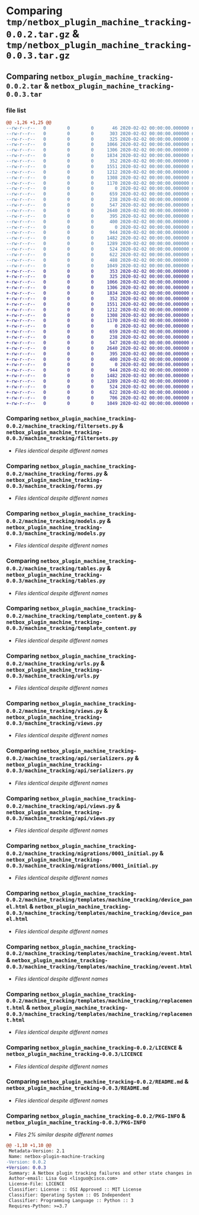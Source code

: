 # Comparing `tmp/netbox_plugin_machine_tracking-0.0.2.tar.gz` & `tmp/netbox_plugin_machine_tracking-0.0.3.tar.gz`

## Comparing `netbox_plugin_machine_tracking-0.0.2.tar` & `netbox_plugin_machine_tracking-0.0.3.tar`

### file list

```diff
@@ -1,26 +1,25 @@
--rw-r--r--   0        0        0       46 2020-02-02 00:00:00.000000 netbox_plugin_machine_tracking-0.0.2/MANIFEST.in
--rw-r--r--   0        0        0      303 2020-02-02 00:00:00.000000 netbox_plugin_machine_tracking-0.0.2/setup.py
--rw-r--r--   0        0        0      325 2020-02-02 00:00:00.000000 netbox_plugin_machine_tracking-0.0.2/machine_tracking/__init__.py
--rw-r--r--   0        0        0     1066 2020-02-02 00:00:00.000000 netbox_plugin_machine_tracking-0.0.2/machine_tracking/filtersets.py
--rw-r--r--   0        0        0     1306 2020-02-02 00:00:00.000000 netbox_plugin_machine_tracking-0.0.2/machine_tracking/forms.py
--rw-r--r--   0        0        0     1834 2020-02-02 00:00:00.000000 netbox_plugin_machine_tracking-0.0.2/machine_tracking/models.py
--rw-r--r--   0        0        0      352 2020-02-02 00:00:00.000000 netbox_plugin_machine_tracking-0.0.2/machine_tracking/navigation.py
--rw-r--r--   0        0        0     1551 2020-02-02 00:00:00.000000 netbox_plugin_machine_tracking-0.0.2/machine_tracking/tables.py
--rw-r--r--   0        0        0     1212 2020-02-02 00:00:00.000000 netbox_plugin_machine_tracking-0.0.2/machine_tracking/template_content.py
--rw-r--r--   0        0        0     1308 2020-02-02 00:00:00.000000 netbox_plugin_machine_tracking-0.0.2/machine_tracking/urls.py
--rw-r--r--   0        0        0     1170 2020-02-02 00:00:00.000000 netbox_plugin_machine_tracking-0.0.2/machine_tracking/views.py
--rw-r--r--   0        0        0        0 2020-02-02 00:00:00.000000 netbox_plugin_machine_tracking-0.0.2/machine_tracking/api/__init__.py
--rw-r--r--   0        0        0      659 2020-02-02 00:00:00.000000 netbox_plugin_machine_tracking-0.0.2/machine_tracking/api/serializers.py
--rw-r--r--   0        0        0      238 2020-02-02 00:00:00.000000 netbox_plugin_machine_tracking-0.0.2/machine_tracking/api/urls.py
--rw-r--r--   0        0        0      547 2020-02-02 00:00:00.000000 netbox_plugin_machine_tracking-0.0.2/machine_tracking/api/views.py
--rw-r--r--   0        0        0     2640 2020-02-02 00:00:00.000000 netbox_plugin_machine_tracking-0.0.2/machine_tracking/migrations/0001_initial.py
--rw-r--r--   0        0        0      395 2020-02-02 00:00:00.000000 netbox_plugin_machine_tracking-0.0.2/machine_tracking/migrations/0002_event_part_type.py
--rw-r--r--   0        0        0      400 2020-02-02 00:00:00.000000 netbox_plugin_machine_tracking-0.0.2/machine_tracking/migrations/0003_alter_replacement_part_type.py
--rw-r--r--   0        0        0        0 2020-02-02 00:00:00.000000 netbox_plugin_machine_tracking-0.0.2/machine_tracking/migrations/__init__.py
--rw-r--r--   0        0        0      944 2020-02-02 00:00:00.000000 netbox_plugin_machine_tracking-0.0.2/machine_tracking/templates/machine_tracking/device_panel.html
--rw-r--r--   0        0        0     1482 2020-02-02 00:00:00.000000 netbox_plugin_machine_tracking-0.0.2/machine_tracking/templates/machine_tracking/event.html
--rw-r--r--   0        0        0     1289 2020-02-02 00:00:00.000000 netbox_plugin_machine_tracking-0.0.2/machine_tracking/templates/machine_tracking/replacement.html
--rw-r--r--   0        0        0      524 2020-02-02 00:00:00.000000 netbox_plugin_machine_tracking-0.0.2/LICENCE
--rw-r--r--   0        0        0      622 2020-02-02 00:00:00.000000 netbox_plugin_machine_tracking-0.0.2/README.md
--rw-r--r--   0        0        0      488 2020-02-02 00:00:00.000000 netbox_plugin_machine_tracking-0.0.2/pyproject.toml
--rw-r--r--   0        0        0     1049 2020-02-02 00:00:00.000000 netbox_plugin_machine_tracking-0.0.2/PKG-INFO
+-rw-r--r--   0        0        0      353 2020-02-02 00:00:00.000000 netbox_plugin_machine_tracking-0.0.3/setup.py
+-rw-r--r--   0        0        0      325 2020-02-02 00:00:00.000000 netbox_plugin_machine_tracking-0.0.3/machine_tracking/__init__.py
+-rw-r--r--   0        0        0     1066 2020-02-02 00:00:00.000000 netbox_plugin_machine_tracking-0.0.3/machine_tracking/filtersets.py
+-rw-r--r--   0        0        0     1306 2020-02-02 00:00:00.000000 netbox_plugin_machine_tracking-0.0.3/machine_tracking/forms.py
+-rw-r--r--   0        0        0     1834 2020-02-02 00:00:00.000000 netbox_plugin_machine_tracking-0.0.3/machine_tracking/models.py
+-rw-r--r--   0        0        0      352 2020-02-02 00:00:00.000000 netbox_plugin_machine_tracking-0.0.3/machine_tracking/navigation.py
+-rw-r--r--   0        0        0     1551 2020-02-02 00:00:00.000000 netbox_plugin_machine_tracking-0.0.3/machine_tracking/tables.py
+-rw-r--r--   0        0        0     1212 2020-02-02 00:00:00.000000 netbox_plugin_machine_tracking-0.0.3/machine_tracking/template_content.py
+-rw-r--r--   0        0        0     1308 2020-02-02 00:00:00.000000 netbox_plugin_machine_tracking-0.0.3/machine_tracking/urls.py
+-rw-r--r--   0        0        0     1170 2020-02-02 00:00:00.000000 netbox_plugin_machine_tracking-0.0.3/machine_tracking/views.py
+-rw-r--r--   0        0        0        0 2020-02-02 00:00:00.000000 netbox_plugin_machine_tracking-0.0.3/machine_tracking/api/__init__.py
+-rw-r--r--   0        0        0      659 2020-02-02 00:00:00.000000 netbox_plugin_machine_tracking-0.0.3/machine_tracking/api/serializers.py
+-rw-r--r--   0        0        0      238 2020-02-02 00:00:00.000000 netbox_plugin_machine_tracking-0.0.3/machine_tracking/api/urls.py
+-rw-r--r--   0        0        0      547 2020-02-02 00:00:00.000000 netbox_plugin_machine_tracking-0.0.3/machine_tracking/api/views.py
+-rw-r--r--   0        0        0     2640 2020-02-02 00:00:00.000000 netbox_plugin_machine_tracking-0.0.3/machine_tracking/migrations/0001_initial.py
+-rw-r--r--   0        0        0      395 2020-02-02 00:00:00.000000 netbox_plugin_machine_tracking-0.0.3/machine_tracking/migrations/0002_event_part_type.py
+-rw-r--r--   0        0        0      400 2020-02-02 00:00:00.000000 netbox_plugin_machine_tracking-0.0.3/machine_tracking/migrations/0003_alter_replacement_part_type.py
+-rw-r--r--   0        0        0        0 2020-02-02 00:00:00.000000 netbox_plugin_machine_tracking-0.0.3/machine_tracking/migrations/__init__.py
+-rw-r--r--   0        0        0      944 2020-02-02 00:00:00.000000 netbox_plugin_machine_tracking-0.0.3/machine_tracking/templates/machine_tracking/device_panel.html
+-rw-r--r--   0        0        0     1482 2020-02-02 00:00:00.000000 netbox_plugin_machine_tracking-0.0.3/machine_tracking/templates/machine_tracking/event.html
+-rw-r--r--   0        0        0     1289 2020-02-02 00:00:00.000000 netbox_plugin_machine_tracking-0.0.3/machine_tracking/templates/machine_tracking/replacement.html
+-rw-r--r--   0        0        0      524 2020-02-02 00:00:00.000000 netbox_plugin_machine_tracking-0.0.3/LICENCE
+-rw-r--r--   0        0        0      622 2020-02-02 00:00:00.000000 netbox_plugin_machine_tracking-0.0.3/README.md
+-rw-r--r--   0        0        0      706 2020-02-02 00:00:00.000000 netbox_plugin_machine_tracking-0.0.3/pyproject.toml
+-rw-r--r--   0        0        0     1049 2020-02-02 00:00:00.000000 netbox_plugin_machine_tracking-0.0.3/PKG-INFO
```

### Comparing `netbox_plugin_machine_tracking-0.0.2/machine_tracking/filtersets.py` & `netbox_plugin_machine_tracking-0.0.3/machine_tracking/filtersets.py`

 * *Files identical despite different names*

### Comparing `netbox_plugin_machine_tracking-0.0.2/machine_tracking/forms.py` & `netbox_plugin_machine_tracking-0.0.3/machine_tracking/forms.py`

 * *Files identical despite different names*

### Comparing `netbox_plugin_machine_tracking-0.0.2/machine_tracking/models.py` & `netbox_plugin_machine_tracking-0.0.3/machine_tracking/models.py`

 * *Files identical despite different names*

### Comparing `netbox_plugin_machine_tracking-0.0.2/machine_tracking/tables.py` & `netbox_plugin_machine_tracking-0.0.3/machine_tracking/tables.py`

 * *Files identical despite different names*

### Comparing `netbox_plugin_machine_tracking-0.0.2/machine_tracking/template_content.py` & `netbox_plugin_machine_tracking-0.0.3/machine_tracking/template_content.py`

 * *Files identical despite different names*

### Comparing `netbox_plugin_machine_tracking-0.0.2/machine_tracking/urls.py` & `netbox_plugin_machine_tracking-0.0.3/machine_tracking/urls.py`

 * *Files identical despite different names*

### Comparing `netbox_plugin_machine_tracking-0.0.2/machine_tracking/views.py` & `netbox_plugin_machine_tracking-0.0.3/machine_tracking/views.py`

 * *Files identical despite different names*

### Comparing `netbox_plugin_machine_tracking-0.0.2/machine_tracking/api/serializers.py` & `netbox_plugin_machine_tracking-0.0.3/machine_tracking/api/serializers.py`

 * *Files identical despite different names*

### Comparing `netbox_plugin_machine_tracking-0.0.2/machine_tracking/api/views.py` & `netbox_plugin_machine_tracking-0.0.3/machine_tracking/api/views.py`

 * *Files identical despite different names*

### Comparing `netbox_plugin_machine_tracking-0.0.2/machine_tracking/migrations/0001_initial.py` & `netbox_plugin_machine_tracking-0.0.3/machine_tracking/migrations/0001_initial.py`

 * *Files identical despite different names*

### Comparing `netbox_plugin_machine_tracking-0.0.2/machine_tracking/templates/machine_tracking/device_panel.html` & `netbox_plugin_machine_tracking-0.0.3/machine_tracking/templates/machine_tracking/device_panel.html`

 * *Files identical despite different names*

### Comparing `netbox_plugin_machine_tracking-0.0.2/machine_tracking/templates/machine_tracking/event.html` & `netbox_plugin_machine_tracking-0.0.3/machine_tracking/templates/machine_tracking/event.html`

 * *Files identical despite different names*

### Comparing `netbox_plugin_machine_tracking-0.0.2/machine_tracking/templates/machine_tracking/replacement.html` & `netbox_plugin_machine_tracking-0.0.3/machine_tracking/templates/machine_tracking/replacement.html`

 * *Files identical despite different names*

### Comparing `netbox_plugin_machine_tracking-0.0.2/LICENCE` & `netbox_plugin_machine_tracking-0.0.3/LICENCE`

 * *Files identical despite different names*

### Comparing `netbox_plugin_machine_tracking-0.0.2/README.md` & `netbox_plugin_machine_tracking-0.0.3/README.md`

 * *Files identical despite different names*

### Comparing `netbox_plugin_machine_tracking-0.0.2/PKG-INFO` & `netbox_plugin_machine_tracking-0.0.3/PKG-INFO`

 * *Files 2% similar despite different names*

```diff
@@ -1,10 +1,10 @@
 Metadata-Version: 2.1
 Name: netbox-plugin-machine-tracking
-Version: 0.0.2
+Version: 0.0.3
 Summary: A Netbox plugin tracking failures and other state changes in devices.
 Author-email: Lisa Guo <lisguo@cisco.com>
 License-File: LICENCE
 Classifier: License :: OSI Approved :: MIT License
 Classifier: Operating System :: OS Independent
 Classifier: Programming Language :: Python :: 3
 Requires-Python: >=3.7
```

